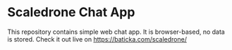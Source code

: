 # Scaledrone Chat App

This repository contains simple web chat app. It is browser-based, no data is stored.
Check it out live on https://baticka.com/scaledrone/
